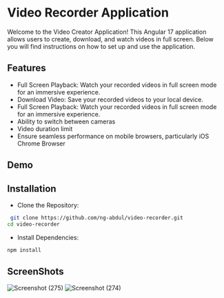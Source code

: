 
# Video Recorder Application

Welcome to the Video Creator Application! This Angular 17 application allows users to create, download, and watch videos in full screen. Below you will find instructions on how to set up and use the application.

## Features


- Full Screen Playback: Watch your recorded videos in full screen mode for an immersive experience.
- Download Video: Save your recorded videos to your local device.
- Full Screen Playback: Watch your recorded videos in full screen mode for an immersive experience.
- Ability to switch between cameras
- Video duration limit
- Ensure seamless performance on mobile browsers, particularly iOS Chrome Browser
## Demo




## Installation

- Clone the Repository:

```bash
 git clone https://github.com/ng-abdul/video-recorder.git
cd video-recorder

```
- Install Dependencies:
```bash
npm install

```

## ScreenShots



![Screenshot (275)](https://github.com/ng-abdul/video-recorder/assets/169676913/a2253945-14de-4eb9-b945-edcb9858c973)
![Screenshot (274)](https://github.com/ng-abdul/video-recorder/assets/169676913/995278ac-b923-4d6b-9f1a-c2b3a79da68e)
